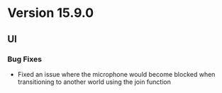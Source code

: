 # Version 15.9.0

## UI
### Bug Fixes
- Fixed an issue where the microphone would become blocked when transitioning to another world using the join function